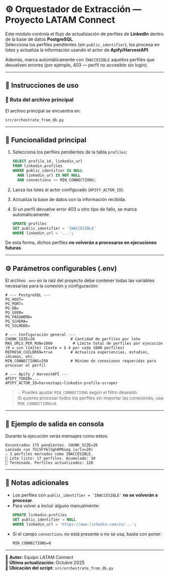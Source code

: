 # ⚙️ Orquestador de Extracción — Proyecto LATAM Connect

Este módulo controla el flujo de actualización de perfiles de **LinkedIn** dentro de la base de datos **PostgreSQL**.  
Selecciona los perfiles pendientes (sin `public_identifier`), los procesa en lotes y actualiza la información usando el actor de **Apify/HarvestAPI**.

Además, marca automáticamente con `INACCESIBLE` aquellos perfiles que devuelven errores (por ejemplo, 403 — perfil no accesible sin login).

---

## 🚀 Instrucciones de uso

### 📂 Ruta del archivo principal

El archivo principal se encuentra en:

```
src/orchestrate_from_db.py
```

---

## 🧩 Funcionalidad principal

1. Selecciona los perfiles pendientes de la tabla `profiles`:
   ```sql
   SELECT profile_id, linkedin_url
   FROM linkedin.profiles
   WHERE public_identifier IS NULL
     AND linkedin_url IS NOT NULL
     AND connections >= MIN_CONNECTIONS;
   ```

2. Lanza los lotes al actor configurado (`APIFY_ACTOR_ID`).

3. Actualiza la base de datos con la información recibida.

4. Si un perfil devuelve error 403 u otro tipo de fallo, se marca automáticamente:
   ```sql
   UPDATE profiles
   SET public_identifier = 'INACCESIBLE'
   WHERE linkedin_url = '...';
   ```

De esta forma, dichos perfiles **no volverán a procesarse en ejecuciones futuras**.

---

## ⚙️ Parámetros configurables (.env)

El archivo `.env` en la raíz del proyecto debe contener todas las variables necesarias para la conexión y configuración:

```env
# --- PostgreSQL ---
PG_HOST=
PG_PORT=
PG_DB=
PG_USER=
PG_PASSWORD=
PG_SCHEMA=
PG_SSLMODE=

# --- Configuración general ---
CHUNK_SIZE=20                # Cantidad de perfiles por lote
MAX_URLS_PER_RUN=1000         # Límite total de perfiles por ejecución (0 = sin límite) (Coste = $ 4 por cada 1000 perfiles)
REFRESH_CHILDREN=true        # Actualiza experiencias, estudios, idiomas, etc.
MIN_CONNECTIONS=250          # Mínimo de conexiones requeridas para procesar el perfil

# --- Apify / HarvestAPI ---
APIFY_TOKEN=...
APIFY_ACTOR_ID=harvestapi~linkedin-profile-scraper
```

> 💡 Puedes ajustar `MIN_CONNECTIONS` según el filtro deseado.  
> Si quieres procesar todos los perfiles sin importar las conexiones, usa `MIN_CONNECTIONS=0`.

---

## 🧾 Ejemplo de salida en consola

Durante la ejecución verás mensajes como estos:

```
Encontrados 175 pendientes. CHUNK_SIZE=20
Lanzado run 7Ui5FYbl5gh0PKoag (urls=20)
⚠️ 3 perfiles marcados como INACCESIBLE.
🧾 Lote listo: 17 perfiles. Acumulado: 34
🎉 Terminado. Perfiles actualizados: 120
```

---

## 🧹 Notas adicionales

- Los perfiles con `public_identifier = 'INACCESIBLE'` **no se volverán a procesar**.
- Para volver a incluir alguno manualmente:
  ```sql
  UPDATE linkedin.profiles
  SET public_identifier = NULL
  WHERE linkedin_url = 'https://www.linkedin.com/in/...';
  ```
- Si el campo `connections` no está presente o no se usa, basta con poner:
  ```
  MIN_CONNECTIONS=0
  ```

---

🧠 **Autor:** Equipo LATAM Connect  
📅 **Última actualización:** Octubre 2025  
📍 **Ubicación del script:** `src/orchestrate_from_db.py`

